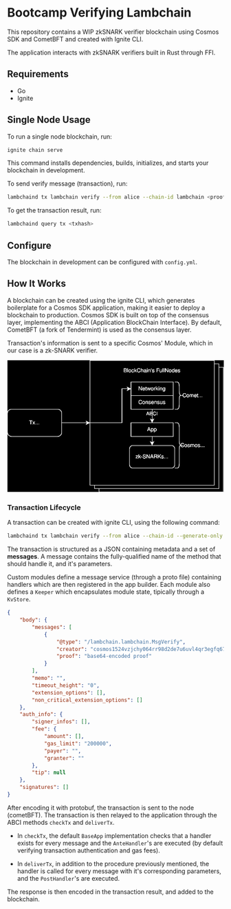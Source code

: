 # Bootcamp Verifying Lambchain

This repository contains a WIP zkSNARK verifier blockchain using Cosmos SDK and CometBFT and created with Ignite CLI.

The application interacts with zkSNARK verifiers built in Rust through FFI.

## Requirements

- Go
- Ignite

## Single Node Usage

To run a single node blockchain, run:

```sh
ignite chain serve
```

This command installs dependencies, builds, initializes, and starts your blockchain in development.

To send verify message (transaction), run:

```sh
lambchaind tx lambchain verify --from alice --chain-id lambchain <proof>
```

To get the transaction result, run:

```sh
lambchaind query tx <txhash>
```

## Configure

The blockchain in development can be configured with `config.yml`.

## How It Works

A blockchain can be created using the ignite CLI, which generates boilerplate for a Cosmos SDK application, making it easier to deploy a blockchain to production. Cosmos SDK is built on top of the consensus layer, implementing the ABCI (Application BlockChain Interface). By default, CometBFT (a fork of Tendermint) is used as the consensus layer.

Transaction's information is sent to a specific Cosmos' Module, which in our case is a zk-SNARK verifier.

<p align="center">
  <img src="imgs/Diagram_Cosmos.svg">
</p>

### Transaction Lifecycle

A transaction can be created with ignite CLI, using the following command:

```sh
lambchaind tx lambchain verify --from alice --chain-id --generate-only lambchain "base64-encoded proof"
```

The transaction is structured as a JSON containing metadata and a set of **messages**. A message contains the fully-qualified name of the method that should handle it, and it's parameters.

Custom modules define a message service (through a proto file) containing handlers which are then registered in the app builder. Each module also defines a `Keeper` which encapsulates module state, tipically through a `KvStore`.

```json
{
    "body": {
        "messages": [
            {
                "@type": "/lambchain.lambchain.MsgVerify",
                "creator": "cosmos1524vzjchy064rr98d2de7u6uvl4qr3egfq67xn",
                "proof": "base64-encoded proof"
            }
        ],
        "memo": "",
        "timeout_height": "0",
        "extension_options": [],
        "non_critical_extension_options": []
    },
    "auth_info": {
        "signer_infos": [],
        "fee": {
            "amount": [],
            "gas_limit": "200000",
            "payer": "",
            "granter": ""
        },
        "tip": null
    },
    "signatures": []
}
```

After encoding it with protobuf, the transaction is sent to the node (cometBFT). The transaction is then relayed to the application through the ABCI methods `checkTx` and `deliverTx`.

- In `checkTx`, the default `BaseApp` implementation checks that a handler exists for every message and the `AnteHandler`'s are executed (by default verifying transaction authentication and gas fees).

- In `deliverTx`, in addition to the procedure previously mentioned, the handler is called for every message with it's corresponding parameters, and the `PostHandler`'s are executed.

The response is then encoded in the transaction result, and added to the
blockchain.
